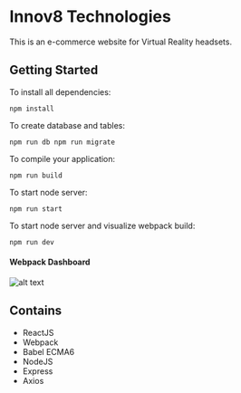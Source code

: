 # Innov8 Technologies
This is an e-commerce website for Virtual Reality headsets.

## Getting Started
To install all dependencies:

``
npm install
``

To create database and tables:

``
npm run db
npm run migrate
``

To compile your application:

``
npm run build 
``

To start node server:

``
npm run start 
``

To start node server and visualize webpack build:

``
npm run dev
``

#### Webpack Dashboard
![alt text](https://image.ibb.co/hz1jGK/Screen_Shot_2018_08_07_at_7_24_53_PM.png "Webpack Dashboard")

## Contains

* ReactJS
* Webpack
* Babel ECMA6
* NodeJS
* Express
* Axios
